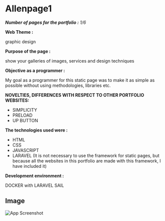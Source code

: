 
# Allenpage1

_**Number of pages for the portfolio :** 1/6_

**Web Theme :**

graphic design

**Purpose of the page :**

show your galleries of images, services and design techniques

**Objective as a programmer :**

My goal as a programmer for this static page was to make it as
simple as possible without using methodologies, libraries etc.

**NOVELTIES, DIFFERENCES WITH RESPECT TO OTHER PORTFOLIO WEBSITES:**

- SIMPLICITY
- PRELOAD
- UP BUTTON


**The technologies used were :**

- HTML
- CSS
- JAVASCRIPT
- LARAVEL  (It is not necessary to use the framework for static pages, but because all the websites in this portfolio are made with this framework, I have included it)


**Development environment :**

DOCKER with LARAVEL SAIL

## Image

![App Screenshot](https://github.com/CarlosAllen93/Allenpage1/blob/main/public/img/Presentation-Allenpage1.jpg)
